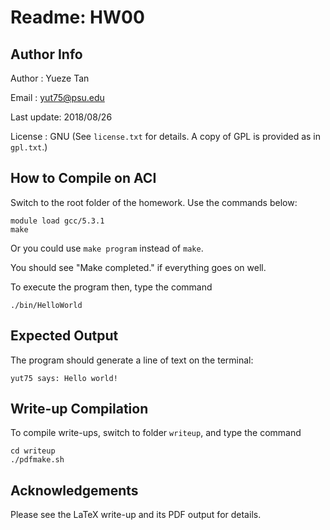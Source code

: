 # Readme: HW00

## Author Info

Author     : Yueze Tan

Email      : yut75@psu.edu

Last update: 2018/08/26

License    : GNU (See `license.txt` for details. A copy of GPL is provided as in `gpl.txt`.)

## How to Compile on ACI

Switch to the root folder of the homework. Use the commands below:

    module load gcc/5.3.1
    make

Or you could use `make program` instead of `make`.

You should see "Make completed." if everything goes on well.

To execute the program then, type the command

    ./bin/HelloWorld

## Expected Output

The program should generate a line of text on the terminal:

	yut75 says: Hello world!

## Write-up Compilation

To compile write-ups, switch to folder `writeup`, and type the command

    cd writeup
    ./pdfmake.sh

## Acknowledgements

Please see the LaTeX write-up and its PDF output for details.

